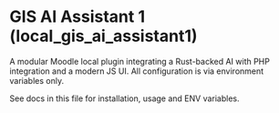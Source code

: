# GIS AI Assistant 1 (local_gis_ai_assistant1)

A modular Moodle local plugin integrating a Rust-backed AI with PHP integration and a modern JS UI. All configuration is via environment variables only.

See docs in this file for installation, usage and ENV variables.
